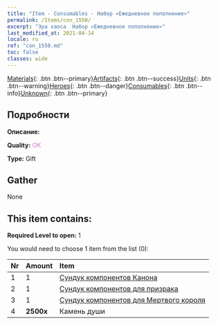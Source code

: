 ```yaml
---
title: "Item - Consumables - Набор «Ежедневное пополнение»"
permalink: /Items/con_1550/
excerpt: "Эра хаоса  Набор «Ежедневное пополнение»"
last_modified_at: 2021-04-14
locale: ru
ref: "con_1550.md"
toc: false
classes: wide
---
```

 [Materials](/ru/Items/){: .btn .btn--primary}[Artifacts](/ru/Items/Artifacts/){: .btn .btn--success}[Units](/ru/Items/Units/){: .btn .btn--warning}[Heroes](/ru/Items/Heroes/){: .btn .btn--danger}[Consumables](/ru/Items/Consumables/){: .btn .btn--info}[Unknown](/ru/Items/Unknown/){: .btn .btn--primary}

## Подробности
 **Описание:** 

 **Quality:** <span style="color: #DA70D6">OK</span>

 **Type:** Gift

## Gather

  None

## This item contains:

 **Required Level to open:** 1

 You would need to choose 1 item from the list (0):

  | Nr | Amount |     Item    |
  |:---|:-------|:------------|
  | 1 | 1 | [Сундук компонентов Канона](/ru/Items/con_1383/) | 
  | 2 | 1 | [Сундук компонентов для призрака](/ru/Items/con_1339/) | 
  | 3 | 1 | [Сундук компонентов для Мертвого короля](/ru/Items/con_1340/) | 
  | 4 |  **2500x** | Камень души  |  | 
